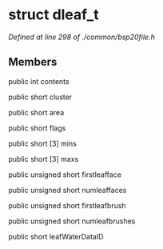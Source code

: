 # struct dleaf_t

*Defined at line 298 of ./common/bsp20file.h*

## Members

public int contents

public short cluster

public short area

public short flags

public short [3] mins

public short [3] maxs

public unsigned short firstleafface

public unsigned short numleaffaces

public unsigned short firstleafbrush

public unsigned short numleafbrushes

public short leafWaterDataID



